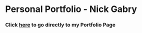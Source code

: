 # Personal Portfolio - Nick Gabry

### Click [here](ngabry.github.io) to go directly to my Portfolio Page
